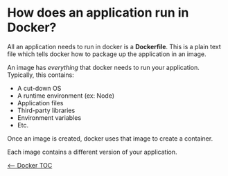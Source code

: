 # How does an application run in Docker?

All an application needs to run in docker is a **Dockerfile**. This is a plain text file which tells docker how to package up the application in an image.

An image has *everything* that docker needs to run your application. Typically, this contains:
- A cut-down OS
- A runtime environment (ex: Node)
- Application files
- Third-party libraries
- Environment variables
- Etc.

Once an image is created, docker uses that image to create a container.

Each image contains a different version of your application.

[<-- Docker TOC](./DockerTOC.md)